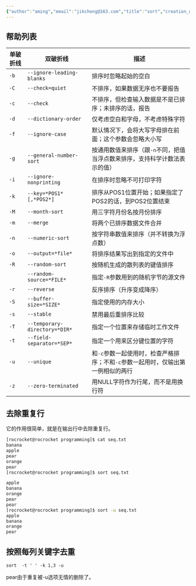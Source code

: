 ```yaml
---
{"author":"aming","email":"jikcheng@163.com","title":"sort","creation_date":"2022-06-27 15:57","Last modified date":"2022-11-25 16:11","tags":"sort","File Folder with relative path":"system/Doc/Linux/Linux Doc/Linux CMD","remark":null,"other":null,"dg-publish":true,"permalink":"/system/doc/linux/linux-doc/linux-cmd/sort/","dgPassFrontmatter":true}
---
```



## 帮助列表

| 单破折线 |            双破折线            |                                    描述                                     |
| ------- | ----------------------------- | -------------------------------------------------------------------------- |
| `-b`    | `--ignore-leading-blanks`     | 排序时忽略起始的空白                                                         |
| `-C`    | `--check=quiet`               | 不排序，如果数据无序也不要报告                                                |
| `-c`    | `--check`                     | 不排序，但检查输入数据是不是已排序；未排序的话，报告                           |
| `-d`    | `--dictionary-order`          | 仅考虑空白和字母，不考虑特殊字符                                              |
| `-f`    | `--ignore-case`               | 默认情况下，会将大写字母排在前面；这个参数会忽略大小写                          |
| `-g`    | `--general-number-sort`       | 按通用数值来排序（跟`-n`不同，把值当浮点数来排序，支持科学计数法表示的值）       |
| `-i`    | `--ignore-nonprinting`        | 在排序时忽略不可打印字符                                                     |
| `-k`    | `--key=*POS1*[,*POS2*]`       | 排序从POS1位置开始；如果指定了POS2的话，到POS2位置结束                         |
| `-M`    | `--month-sort`                | 用三字符月份名按月份排序                                                     |
| `-m`    | `--merge`                     | 将两个已排序数据文件合并                                                     |
| `-n`    | `--numeric-sort`              | 按字符串数值来排序（并不转换为浮点数）                                        |
| `-o`    | `--output=*file*`             | 将排序结果写出到指定的文件中                                                  |
| `-R`    | `--random-sort`               | 按随机生成的散列表的键值排序                                                  |
|         | `--random-source=*FILE*`      | 指定`-R`参数用到的随机字节的源文件                                            |
| `-r`    | `--reverse`                   | 反序排序（升序变成降序）                                                     |
| `-S`    | `--buffer-size=*SIZE*`        | 指定使用的内存大小                                                           |
| `-s`    | `--stable`                    | 禁用最后重排序比较                                                           |
| `-T`    | `--temporary-directory=*DIR*` | 指定一个位置来存储临时工作文件                                                |
| `-t`    | `--field-separator=*SEP*`     | 指定一个用来区分键位置的字符                                                  |
| `-u`    | `--unique`                    | 和`-c`参数一起使用时，检查严格排序；不和`-c`参数一起用时，仅输出第一例相似的两行 |
| `-z`    | `--zero-terminated`           | 用NULL字符作为行尾，而不是用换行符                                            |
##  去除重复行
它的作用很简单，就是在输出行中去除重复行。

```sh
[rocrocket@rocrocket programming]$ cat seq.txt
banana
apple
pear
orange
pear
[rocrocket@rocrocket programming]$ sort seq.txt

apple
banana
orange
pear
pear
[rocrocket@rocrocket programming]$ sort -u seq.txt
apple
banana
orange
pear
```
## 按照每列关键字去重

```console
sort  -t ' ' -k 1,3 -u 
```

  pear由于重复被-u选项无情的删除了。
